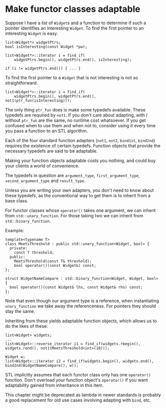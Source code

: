 # Make functor classes adaptable

Suppose I have a list of `Widget`s and a function to determine if such a pointer identifies an interesting `Widget`.
To find the first pointer to an interesting `Widget` is easy.
```
list<Widget*> widgetPtrs;
bool isInteresting(const Widget *pw);

list<Widget*>::iterator i = find_if(
    widgetPtrs.begin(), widgetPtrs.end(), isInteresting);

if (i != widgetPtrs.end()) { ... }
```

To find the first pointer to a `Widget` that is not interesting is not so straightforward.
```
list<Widget*>::iterator i = find_if(
    widgetPtrs.begin(), widgetPtrs.end(), not1(ptr_fun(isInteresting)));
```

The only thing `ptr_fun` does is make some typedefs available.
These typedefs are required by `not1`.
If you don't care about adapting, with / without `ptr_fun` are the same, no runtime cost whatsoever.
If you get confused when to use them and when not to, consider using it every time you pass a function to an STL algorithm.

Each of the four standard function adapters (`not1`, `not2`, `bind1st`, `bind2nd`) requires the existence of certain typedefs.
Function objects that provide the necessary typedefs are said to be adaptable.

Making your function objects adaptable costs you nothing, and could buy your clients a world of convenience.

The typedefs in question are `argument_type`, `first_argument_type`, `second_argument_type` and `result_type`.

Unless you are writing your own adapters, you don't need to know about these typedefs, as the conventional way to get them is to inherit from a base class.

For functor classes whose `operator()` takes one argument, we can inherit from `std::unary_function`.
For those taking two we can inherit from `std::binary_function`.

Example:
```
template<typename T>
class MeetsThreshold : public std::unary_function<Widget, bool> {
  private:
    const T threshold;
  public:
    MeetsThreshold(const T& threshold);
    bool operator()(const Widget&) const;
};

struct WidgetNameCompare : std::binary_function<Widget, Widget, bool> {
  bool operator()(const Widget& lhs, const Widget& rhs) const;
};
```

Note that even though our argument type is a reference, when instantiating `unary_function` we take away the referenceness.
For pointers they should stay the same.

Inheriting from these yields adaptable function objects, which allows us to do the likes of these:
```
list<Widget> widgets;
...
list<Widget>::reverse_iterator i1 = find_if(widgets.rbegin(), widgets.rend(), not1(MeetsThreshold<int>(10)));

Widget w;
list<Widget>::iterator i2 = find_if(widgets.begin(), widgets.end(), bind2nd(WidgetNameCompare(), w));
```

STL implicitly assumes that each functor class only has one `operator()` function.
Don't overload your function object's `operator()` if you want adaptability gained from inheritance in this item.

This chapter might be deprecated as lambda in newer standards is probably a good replacement for old use cases involving adapting with `bind`, etc.

